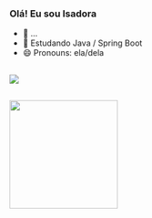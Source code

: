 ### Olá! Eu sou Isadora

- 🔭 ...
- 🌱 Estudando Java / Spring Boot
- 😄 Pronouns: ela/dela
##
<div>
  <a href="https://www.linkedin.com/in/isadora-lemes-fernandes-a7a177161/" target="blank">
    <img src="https://img.shields.io/badge/LinkedIn-0077B5?style=for-the-badge&logo=linkedin&logoColor=white" target="blank">
  </a>
</div>

##

<div>
  <a href="https://github.com/Isadora22">
  <img height="190em" src="https://github-readme-stats.vercel.app/api?username=Isadora22&show_icons=true&theme=dark&include_all-commits=true&count_private=true" />
</div>


  


